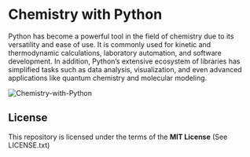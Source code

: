 # Chemistry with Python



Python has become a powerful tool in the field of chemistry due to its versatility and ease of use. It is commonly used for kinetic and thermodynamic calculations, laboratory automation, and software development. In addition, Python’s extensive ecosystem of libraries has simplified tasks such as data analysis, visualization, and even advanced applications like quantum chemistry and molecular modeling.


![Chemistry-with-Python](https://github.com/user-attachments/assets/0152c030-16cb-44b6-ad0d-55752c3c7407)




## License

This repository is licensed under the terms of the **MIT License** (See LICENSE.txt)


